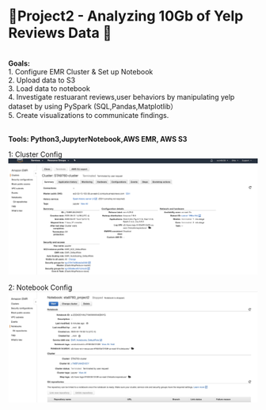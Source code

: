 # :beers:Project2 - Analyzing 10Gb of Yelp Reviews Data :poultry_leg:

**<br />Goals:**
<br />1. Configure EMR Cluster & Set up Notebook
<br />2. Upload data to S3
<br />3. Load data to notebook
<br />4. Investigate restuarant reviews,user behaviors by manipulating yelp dataset by using PySpark (SQL,Pandas,Matplotlib）
<br />5. Create visualizations to communicate findings.

**<br />Tools: Python3,JupyterNotebook,AWS EMR, AWS S3**

1: Cluster Config  
![alt text]( https://github.com/karin6543/STA9760_Yelp/blob/master/cluster_config.png "Graph 1")

2: Notebook Config
![alt text](https://github.com/karin6543/STA9760_Yelp/blob/master/notebook_config.jpeg "Graph 1")
